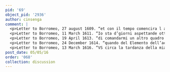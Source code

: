 ```yaml
---
pid: '69'
object_pid: '2936'
author: cinsenga
comment: |
  <p>Letter to Borromeo, 27 august 1609. “et con il tempo comencira l altri dui Aqua et terra” (Crivelli, pg. 147).</p>
  <p>Letter to Borromeo, 11 March 1611. “Io sta d’giorni aspettande otto giorni bel tempe per retocare le trre quadretti Aqua Terra et Aria” (Crivelli, pg. 162).</p>
  <p>Letter to Borromeo, 19 April 1613. “di comandarmi un altro quadro per su servizio cioe l Elemento del aqua o del aria per accompagnare colli altri che VS lll.ma ha di mia mano” (Crivelli, pg. 204).</p>
  <p>Letter to Borromeo, 24 December 1614. “quando del Elemento dell’acqua, I condussi l’opra a quella perfettione che l poco ingegno I debol mano perimisero” (Crivelli, pg. 220).</p>
  <p>Letter to Borromeo, 13 March 1616. “VS circa la tardanza della mia sodisfattione per il qudro de pesci sono souercie, poich’io ne resto contentissimo, et sempre mai saro pronto per server S.S. lll.ma” (Crivelli, pg. 223).</p>
post_date: 05/05/16
order: '068'
collection: discussion
---
```

